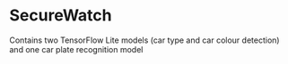 # SecureWatch
Contains two TensorFlow Lite models (car type and car colour detection) and one car plate recognition model
